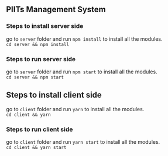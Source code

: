 ## PIITs Management System

### Steps to install server side

go to `server` folder and run `npm install` to install all the modules.<br>
`cd server && npm install`

### Steps to run server side

go to `server` folder and run `npm start` to install all the modules.<br>
`cd server && npm start`

## Steps to install client side

go to `client` folder and run `yarn` to install all the modules.<br>
`cd client && yarn`

### Steps to run client side

go to `client` folder and run `yarn start` to install all the modules.<br>
`cd client && yarn start`

